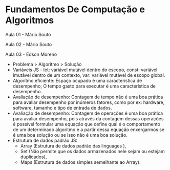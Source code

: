 # Fundamentos De Computação e Algoritmos

Aula 01 - Mário Souto

Aula 02 - Mário Souto

Aula 03 - Edson Moreno
- Problema > Algoritmo > Solução
- Variáveis JS - let: variável mutável dentro do escopo, const: variável imutável dentro de um contexto, var: variável mutável de escopo global.
- Algoritmo eficiente: Espaço ocupado é uma característica de desempenho; O tempo gasto para executar é uma característica de desempenho.
- Avaliação de desempenho: Contagem de tempo não é uma boa prática para avaliar desempenho por inúmeros fatores, como por ex: hardware, software, tamanho e tipo de entrada de dados.
- Avaliação de desempenho: Contagem de operações é uma boa prática para avaliar desempenho, pois através da contagem dessas operações é possível formular uma equação que define qual é o comportamento de um determinado algoritmo e a partir dessa equação enxergarmos se é uma boa solução ou se isso não é uma boa solução.
- Estrutura de dados padrão JS: 
  -  Array (Estrutura de dados padrão das linguages ), 
  -  Set (Não permite que os dados armazenados nele sejam ou estejam duplicados), 
  -  Maps (Estrutura de dados simples semelhante ao Array).

